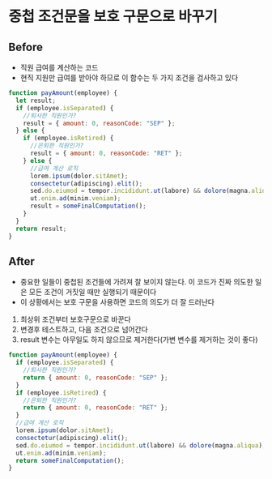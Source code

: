 # 중첩 조건문을 보호 구문으로 바꾸기

## Before

- 직원 급여를 계산하는 코드
- 현직 지원만 급여를 받아야 하므로 이 함수는 두 가지 조건을 검사하고 있다

```javascript
function payAmount(employee) {
  let result;
  if (employee.isSeparated) {
    //퇴사한 직원인가?
    result = { amount: 0, reasonCode: "SEP" };
  } else {
    if (employee.isRetired) {
      //은퇴한 직원인가?
      result = { amount: 0, reasonCode: "RET" };
    } else {
      //급여 계산 로직
      lorem.ipsum(dolor.sitAmet);
      consectetur(adipiscing).elit();
      sed.do.eiumod = tempor.incididunt.ut(labore) && dolore(magna.aliqua);
      ut.enim.ad(minim.veniam);
      result = someFinalComputation();
    }
  }
  return result;
}
```

## After

- 중요한 일들이 중첩된 조건들에 가려져 잘 보이지 않는다. 이 코드가 진짜 의도한 일은 모든 조건이 거짓일 때만 실행되기 때문이다
- 이 상황에서는 보호 구문을 사용하면 코드의 의도가 더 잘 드러난다

1. 최상위 조건부터 보호구문으로 바꾼다
2. 변경후 테스트하고, 다음 조건으로 넘어간다
3. result 변수는 아무일도 하지 않으므로 제거한다(가변 변수를 제거하는 것이 좋다)

```javascript
function payAmount(employee) {
  if (employee.isSeparated) {
    //퇴사한 직원인가?
    return { amount: 0, reasonCode: "SEP" };
  }
  if (employee.isRetired) {
    //은퇴한 직원인가?
    return { amount: 0, reasonCode: "RET" };
  }
  //급여 계산 로직
  lorem.ipsum(dolor.sitAmet);
  consectetur(adipiscing).elit();
  sed.do.eiumod = tempor.incididunt.ut(labore) && dolore(magna.aliqua);
  ut.enim.ad(minim.veniam);
  return someFinalComputation();
}
```
